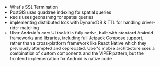- What's SSL Termination
- PostGIS uses quadtree indexing for spatial queries
- Redis uses geohashing for spatial queries
- implementing distributed lock with DynamoDB & TTL for handling driver-rider matching
- Uber Android's core UI toolkit is fully native, built with standard Android frameworks and libraries, including full Jetpack Compose support, rather than a cross-platform framework like React Native which they previously attempted and deprecated. Uber's mobile architecture uses a combination of custom components and the VIPER pattern, but the frontend implementation for Android is native code.
